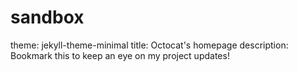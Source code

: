 # sandbox
theme: jekyll-theme-minimal
title: Octocat's homepage
description: Bookmark this to keep an eye on my project updates!
